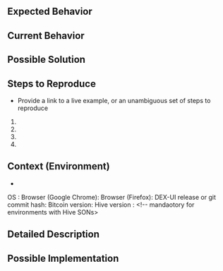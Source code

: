 

<!--- Provide a general summary of the issue in the Title above -->

## Expected Behavior
<!--- Tell us what should happen -->

## Current Behavior

<!-- Describe the current behaviour 
- Include screenshots or videos or both if applicable
<!--- Tell us what happens instead of the expected behavior -->

## Possible Solution
<!--- Not obligatory, but suggest a fix/reason for the bug, -->

## Steps to Reproduce
-  Provide a link to a live example, or an unambiguous set of steps to reproduce
1.
2.
3.
4.

## Context (Environment)

<!-- Provide list of operating systems, browsers with clear version names, resolutions etc.  -->
<!-- If applicable provide the list of multiple operating systems -->
<!-- Ideally DEX-UI must be tested on Firefox, Google Chrome (stable) & Brave -->
<!-- logs must be provided in all cases -->
- 

OS :
Browser (Google Chrome):
Browser (Firefox): 
DEX-UI release or git commit hash:
Bitcoin version: <!-- mandaotory for environments with Bitcoin SONs -->
Hive version :   <!-- mandaotory for environments with Hive SONs>
<!-- git commit hash must be used only if a release version is not available due to special cases>

<!--- Provide a general summary of the issue in the Title above -->

## Detailed Description
<!---  Not obligatory, Provide a detailed description of the change or addition you are proposing -->

## Possible Implementation
<!--- Not obligatory, but suggest an idea for implementing addition or change -->
